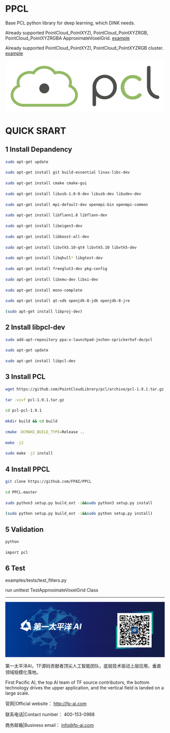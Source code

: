 # PPCL

Base PCL python library for deep learning, which DINK needs.

Already supported PointCloud_PointXYZI, PointCloud_PointXYZRGB, PointCloud_PointXYZRGBA ApproximateVoxelGrid.
[example](https://github.com/FPAI/PPCL/blob/master/examples/tests/test_filters.py)


Already supported PointCloud_PointXYZI, PointCloud_PointXYZRGB cluster.
[example](https://github.com/FPAI/PPCL/blob/master/examples/official/Segmentation/cluster_extraction_XYZI.py)



![PCL](pcl_logo.png)

# QUICK SRART

## 1 Install Depandency

```bash
sudo apt-get update 

sudo apt-get install git build-essential linux-libc-dev 

sudo apt-get install cmake cmake-gui 

sudo apt-get install libusb-1.0-0-dev libusb-dev libudev-dev 

sudo apt-get install mpi-default-dev openmpi-bin openmpi-common 

sudo apt-get install libflann1.8 libflann-dev 

sudo apt-get install libeigen3-dev 

sudo apt-get install libboost-all-dev 

sudo apt-get install libvtk5.10-qt4 libvtk5.10 libvtk5-dev 

sudo apt-get install libqhull* libgtest-dev 

sudo apt-get install freeglut3-dev pkg-config 

sudo apt-get install libxmu-dev libxi-dev 

sudo apt-get install mono-complete 

sudo apt-get install qt-sdk openjdk-8-jdk openjdk-8-jre 

(sudo apt-get install libproj-dev)
```


## 2 Install libpcl-dev


```bash
sudo add-apt-repository ppa:v-launchpad-jochen-sprickerhof-de/pcl

sudo apt-get update

sudo apt-get install libpcl-dev
```


## 3 Install PCL

```bash
wget https://github.com/PointCloudLibrary/pcl/archive/pcl-1.9.1.tar.gz

tar -xzvf pcl-1.9.1.tar.gz

cd pcl-pcl-1.9.1

mkdir build && cd build

cmake -DCMAKE_BUILD_TYPE=Release ..

make -j2

sudo make -j2 install
```

## 4 Install PPCL

```bash
git clone https://github.com/FPAI/PPCL

cd PPCL-master

sudo python3 setup.py build_ext -i&&sudo python3 setup.py install

(sudo python setup.py build_ext -i&&sudo python setup.py install)
```

## 5 Validation

```bash
python

import pcl

```

## 6 Test


examples/tests/test_filters.py

run unittest     TestApproximateVoxelGrid Class



***

[![第一太平洋AI](fpai.png)](http://fp-ai.com)

第一太平洋AI，TF源码贡献者顶尖人工智能团队，底层技术驱动上层应用，垂直领域规模化落地。

First Pacific AI, the top AI team of TF source contributors, the bottom technology drives the upper application, and the vertical field is landed on a large scale.


官网|Official website： http://fp-ai.com

联系电话|Contact number： 400-153-0988

商务邮箱|Business email： info@fp-ai.com
